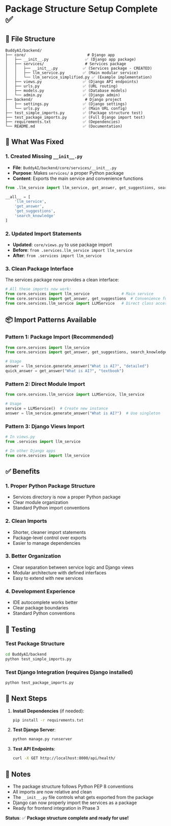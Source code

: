 # Package Structure Setup Complete ✅

## 📁 File Structure

```
BuddyAI/backend/
├── core/                           # Django app
│   ├── __init__.py                ✅ (Django app package)
│   ├── services/                  # Services package
│   │   ├── __init__.py           ✅ (Services package - CREATED)
│   │   ├── llm_service.py        ✅ (Main modular service)
│   │   └── llm_service_simplified.py ✅ (Example implementation)
│   ├── views.py                  ✅ (Django API endpoints)
│   ├── urls.py                   ✅ (URL routing)
│   ├── models.py                 ✅ (Database models)
│   └── admin.py                  ✅ (Django admin)
├── backend/                       # Django project
│   ├── settings.py               ✅ (Django settings)
│   └── urls.py                   ✅ (Main URL config)
├── test_simple_imports.py        ✅ (Package structure test)
├── test_package_imports.py       ✅ (Full Django import test)
├── requirements.txt              ✅ (Dependencies)
└── README.md                     ✅ (Documentation)
```

## 🔧 What Was Fixed

### 1. **Created Missing `__init__.py`**
- **File**: `BuddyAI/backend/core/services/__init__.py`
- **Purpose**: Makes `services/` a proper Python package
- **Content**: Exports the main service and convenience functions

```python
from .llm_service import llm_service, get_answer, get_suggestions, search_knowledge

__all__ = [
    'llm_service',
    'get_answer', 
    'get_suggestions',
    'search_knowledge'
]
```

### 2. **Updated Import Statements**
- **Updated**: `core/views.py` to use package import
- **Before**: `from .services.llm_service import llm_service`
- **After**: `from .services import llm_service`

### 3. **Clean Package Interface**
The services package now provides a clean interface:

```python
# All these imports now work:
from core.services import llm_service              # Main service
from core.services import get_answer, get_suggestions  # Convenience functions
from core.services.llm_service import LLMService   # Direct class access
```

## 📦 Import Patterns Available

### **Pattern 1: Package Import (Recommended)**
```python
from core.services import llm_service
from core.services import get_answer, get_suggestions, search_knowledge

# Usage
answer = llm_service.generate_answer("What is AI?", "detailed")
quick_answer = get_answer("What is AI?", "textbook")
```

### **Pattern 2: Direct Module Import**
```python
from core.services.llm_service import LLMService, llm_service

# Usage
service = LLMService()  # Create new instance
answer = llm_service.generate_answer("What is AI?")  # Use singleton
```

### **Pattern 3: Django Views Import**
```python
# In views.py
from .services import llm_service

# In other Django apps
from core.services import llm_service
```

## ✅ Benefits

### **1. Proper Python Package Structure**
- Services directory is now a proper Python package
- Clear module organization
- Standard Python import conventions

### **2. Clean Imports**
- Shorter, cleaner import statements
- Package-level control over exports
- Easier to manage dependencies

### **3. Better Organization**
- Clear separation between service logic and Django views
- Modular architecture with defined interfaces
- Easy to extend with new services

### **4. Development Experience**
- IDE autocomplete works better
- Clear package boundaries
- Standard Python conventions

## 🧪 Testing

### **Test Package Structure**
```bash
cd BuddyAI/backend
python test_simple_imports.py
```

### **Test Django Integration** (requires Django installed)
```bash
python test_package_imports.py
```

## 🚀 Next Steps

1. **Install Dependencies** (if needed):
   ```bash
   pip install -r requirements.txt
   ```

2. **Test Django Server**:
   ```bash
   python manage.py runserver
   ```

3. **Test API Endpoints**:
   ```bash
   curl -X GET http://localhost:8000/api/health/
   ```

## 📝 Notes

- The package structure follows Python PEP 8 conventions
- All imports are now relative and clean
- The `__init__.py` file controls what gets exported from the package
- Django can now properly import the services as a package
- Ready for frontend integration in Phase 3

**Status**: ✅ **Package structure complete and ready for use!** 